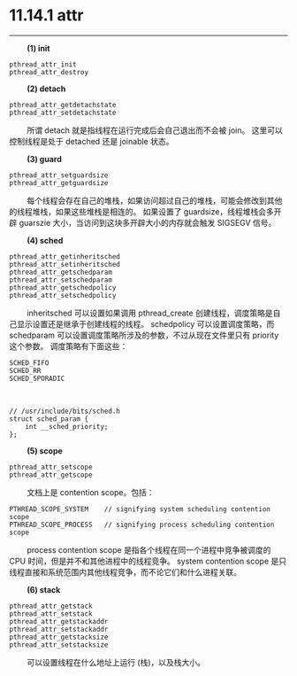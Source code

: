 # 11.14.1 attr
***

&emsp;&emsp;
**(1) init**

    pthread_attr_init
    pthread_attr_destroy

&emsp;&emsp;
**(2) detach**

    pthread_attr_getdetachstate
    pthread_attr_setdetachstate

&emsp;&emsp;
所谓 detach 就是指线程在运行完成后会自己退出而不会被 join。
这里可以控制线程是处于 detached 还是 joinable 状态。

&emsp;&emsp;
**(3) guard**

    pthread_attr_setguardsize
    pthread_attr_getguardsize

&emsp;&emsp;
每个线程会存在自己的堆栈，如果访问超过自己的堆栈，可能会修改到其他的线程堆栈，如果这些堆栈是相连的。
如果设置了 guardsize，线程堆栈会多开辟 guarszie 大小，当访问到这块多开辟大小的内存就会触发 SIGSEGV 信号。

&emsp;&emsp;
**(4) sched**

    pthread_attr_getinheritsched
    pthread_attr_setinheritsched
    pthread_attr_getschedparam
    pthread_attr_setschedparam
    pthread_attr_getschedpolicy
    pthread_attr_setschedpolicy

&emsp;&emsp;
inheritsched 可以设置如果调用 pthread_create 创建线程，调度策略是自己显示设置还是继承于创建线程的线程。
schedpolicy 可以设置调度策略，而 schedparam 可以设置调度策略所涉及的参数，不过从现在文件里只有 priority 这个参数。
调度策略有下面这些：

    SCHED_FIFO
    SCHED_RR
    SCHED_SPORADIC

&emsp;&emsp;

    // /usr/include/bits/sched.h
    struct sched_param {
        int __sched_priority;
    };
    
&emsp;&emsp;
**(5) scope**

    pthread_attr_setscope
    pthread_attr_getscope

&emsp;&emsp;
文档上是 contention scope。包括：

    PTHREAD_SCOPE_SYSTEM    // signifying system scheduling contention scope
    PTHREAD_SCOPE_PROCESS   // signifying process scheduling contention scope

&emsp;&emsp;
process contention scope 是指各个线程在同一个进程中竞争被调度的 CPU 时间，但是并不和其他进程中的线程竞争。
system contention scope 是只线程直接和系统范围内其他线程竞争，而不论它们和什么进程关联。

&emsp;&emsp;
**(6) stack**

    pthread_attr_getstack
    pthread_attr_setstack
    pthread_attr_getstackaddr
    pthread_attr_setstackaddr
    pthread_attr_getstacksize
    pthread_attr_setstacksize

&emsp;&emsp;
可以设置线程在什么地址上运行 (栈)，以及栈大小。